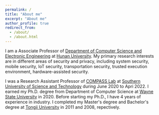 ```yaml
---
permalink: /
title: "About me"
excerpt: "About me"
author_profile: true
redirect_from: 
  - /about/
  - /about.html
---
```


I am a Associate Professor of [Department of Computer Science and Electronic Engineering](http://csee.hnu.edu.cn/) at [Hunan University](https://www.hnu.edu.cn/).
My primary research interests are in different areas of security and privacy, including system security, mobile security, IoT security, transportation security, trusted execution environment, hardware-assisted security.

I was a Research Assistant Professor of [COMPASS Lab](http://compass.sustech.edu.cn/) at [Southern University of Science and Technology](https://www.sustech.edu.cn/) during June 2020 to Apri 2022. I earned my Ph.D. degree from Department of Computer Science at [Wayne State University](https://wayne.edu) in 2020. Before starting my Ph.D., I have 4 years of experience in industry. I completed my Master's degree and Bachelor's degree at [Tongji University](https://www.tongji.edu.cn/) 
in 2011 and 2008, repectively.

